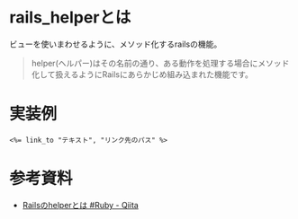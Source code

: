 # rails_helperとは
ビューを使いまわせるように、メソッド化するrailsの機能。

> helper(ヘルパー)はその名前の通り、ある動作を処理する場合にメソッド化して扱えるようにRailsにあらかじめ組み込まれた機能です。

# 実装例
```
<%= link_to "テキスト", "リンク先のパス" %>
```

# 参考資料
- [Railsのhelperとは #Ruby - Qiita](https://qiita.com/devactken/items/28392843b5cf9aed2d41)
